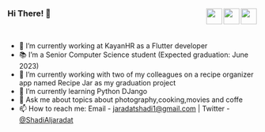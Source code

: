
### Hi There! 👋  <a href = "mailto: jaradatshadi1@gmail.com"><img align="right" src="https://img.icons8.com/material-rounded/24/555555/new-post.png" width="32"/></a> <a href="[https://twitter.com/shadi](https://twitter.com/ShadiAljaradat?t=olqOi25Tvlq-Gy1j84xEKA&s=08)"><img align="right"  src="https://img.icons8.com/ios-filled/64/555555/twitter.svg" width="32"/></a><a href="www.linkedin.com/in/shadi-al-jaradat/"><img align="right" src="https://img.icons8.com/ios-filled/64/555555/linkedin.svg" width="32"/></a>

<br />

- 🔭 I’m currently working at KayanHR as a Flutter developer
- 📚 I’m a Senior Computer Science student (Expected graduation: June 2023)
- 🔭 I’m currently working with two of my colleagues on a recipe organizer app named Recipe Jar as my graduation project
- 🌱 I’m currently learning Python DJango
- 💬 Ask me about topics about photography,cooking,movies and coffe
- 📫 How to reach me: Email - jaradatshadi1@gmail.com | Twitter - [@ShadiAljaradat](https://twitter.com/ShadiAljaradat?t=olqOi25Tvlq-Gy1j84xEKA&s=08)
